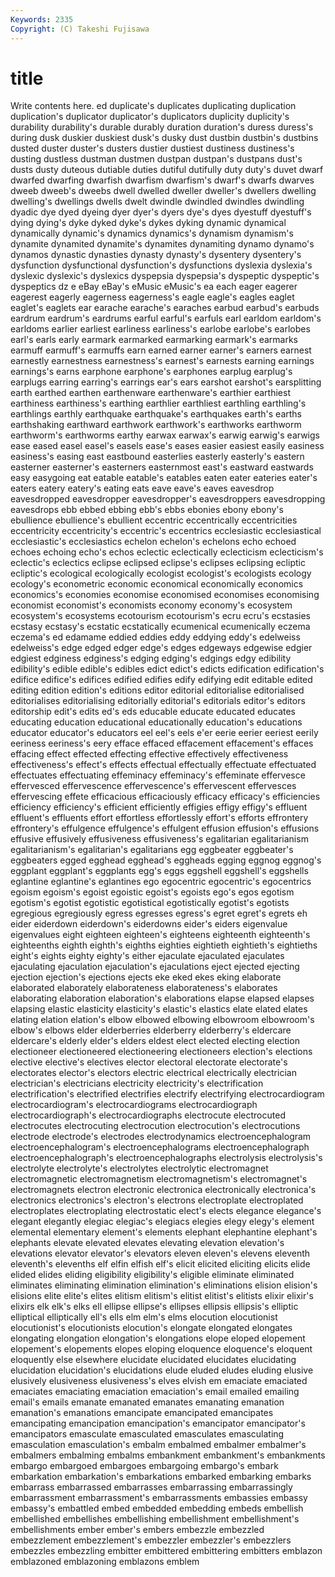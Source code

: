 ```yaml
---
Keywords: 2335 
Copyright: (C) Takeshi Fujisawa
---
```


# title

Write contents here.
ed duplicate's duplicates duplicating duplication duplication's duplicator duplicator's
duplicators duplicity duplicity's durability durability's durable durably duration duration's duress
duress's during dusk duskier duskiest dusk's dusky dust dustbin dustbin's
dustbins dusted duster duster's dusters dustier dustiest dustiness dustiness's dusting
dustless dustman dustmen dustpan dustpan's dustpans dust's dusts dusty duteous
dutiable duties dutiful dutifully duty duty's duvet dwarf dwarfed dwarfing
dwarfish dwarfism dwarfism's dwarf's dwarfs dwarves dweeb dweeb's dweebs dwell
dwelled dweller dweller's dwellers dwelling dwelling's dwellings dwells dwelt dwindle
dwindled dwindles dwindling dyadic dye dyed dyeing dyer dyer's dyers
dye's dyes dyestuff dyestuff's dying dying's dyke dyked dyke's dykes
dyking dynamic dynamical dynamically dynamic's dynamics dynamics's dynamism dynamism's dynamite
dynamited dynamite's dynamites dynamiting dynamo dynamo's dynamos dynastic dynasties dynasty
dynasty's dysentery dysentery's dysfunction dysfunctional dysfunction's dysfunctions dyslexia dyslexia's dyslexic
dyslexic's dyslexics dyspepsia dyspepsia's dyspeptic dyspeptic's dyspeptics dz e eBay
eBay's eMusic eMusic's ea each eager eagerer eagerest eagerly eagerness
eagerness's eagle eagle's eagles eaglet eaglet's eaglets ear earache earache's
earaches earbud earbud's earbuds eardrum eardrum's eardrums earful earful's earfuls
earl earldom earldom's earldoms earlier earliest earliness earliness's earlobe earlobe's
earlobes earl's earls early earmark earmarked earmarking earmark's earmarks earmuff
earmuff's earmuffs earn earned earner earner's earners earnest earnestly earnestness
earnestness's earnest's earnests earning earnings earnings's earns earphone earphone's earphones
earplug earplug's earplugs earring earring's earrings ear's ears earshot earshot's
earsplitting earth earthed earthen earthenware earthenware's earthier earthiest earthiness earthiness's
earthing earthlier earthliest earthling earthling's earthlings earthly earthquake earthquake's earthquakes
earth's earths earthshaking earthward earthwork earthwork's earthworks earthworm earthworm's earthworms
earthy earwax earwax's earwig earwig's earwigs ease eased easel easel's
easels ease's eases easier easiest easily easiness easiness's easing east
eastbound easterlies easterly easterly's eastern easterner easterner's easterners easternmost east's
eastward eastwards easy easygoing eat eatable eatable's eatables eaten eater
eateries eater's eaters eatery eatery's eating eats eave eave's eaves
eavesdrop eavesdropped eavesdropper eavesdropper's eavesdroppers eavesdropping eavesdrops ebb ebbed ebbing
ebb's ebbs ebonies ebony ebony's ebullience ebullience's ebullient eccentric eccentrically
eccentricities eccentricity eccentricity's eccentric's eccentrics ecclesiastic ecclesiastical ecclesiastic's ecclesiastics echelon
echelon's echelons echo echoed echoes echoing echo's echos eclectic eclectically
eclecticism eclecticism's eclectic's eclectics eclipse eclipsed eclipse's eclipses eclipsing ecliptic
ecliptic's ecological ecologically ecologist ecologist's ecologists ecology ecology's econometric economic
economical economically economics economics's economies economise economised economises economising economist
economist's economists economy economy's ecosystem ecosystem's ecosystems ecotourism ecotourism's ecru
ecru's ecstasies ecstasy ecstasy's ecstatic ecstatically ecumenical ecumenically eczema eczema's
ed edamame eddied eddies eddy eddying eddy's edelweiss edelweiss's edge
edged edger edge's edges edgeways edgewise edgier edgiest edginess edginess's
edging edging's edgings edgy edibility edibility's edible edible's edibles edict
edict's edicts edification edification's edifice edifice's edifices edified edifies edify
edifying edit editable edited editing edition edition's editions editor editorial
editorialise editorialised editorialises editorialising editorially editorial's editorials editor's editors editorship
edit's edits ed's eds educable educate educated educates educating education
educational educationally education's educations educator educator's educators eel eel's eels
e'er eerie eerier eeriest eerily eeriness eeriness's eery efface effaced
effacement effacement's effaces effacing effect effected effecting effective effectively effectiveness
effectiveness's effect's effects effectual effectually effectuate effectuated effectuates effectuating effeminacy
effeminacy's effeminate effervesce effervesced effervescence effervescence's effervescent effervesces effervescing effete
efficacious efficaciously efficacy efficacy's efficiencies efficiency efficiency's efficient efficiently effigies
effigy effigy's effluent effluent's effluents effort effortless effortlessly effort's efforts
effrontery effrontery's effulgence effulgence's effulgent effusion effusion's effusions effusive effusively
effusiveness effusiveness's egalitarian egalitarianism egalitarianism's egalitarian's egalitarians egg eggbeater eggbeater's
eggbeaters egged egghead egghead's eggheads egging eggnog eggnog's eggplant eggplant's
eggplants egg's eggs eggshell eggshell's eggshells eglantine eglantine's eglantines ego
egocentric egocentric's egocentrics egoism egoism's egoist egoistic egoist's egoists ego's
egos egotism egotism's egotist egotistic egotistical egotistically egotist's egotists egregious
egregiously egress egresses egress's egret egret's egrets eh eider eiderdown
eiderdown's eiderdowns eider's eiders eigenvalue eigenvalues eight eighteen eighteen's eighteens
eighteenth eighteenth's eighteenths eighth eighth's eighths eighties eightieth eightieth's eightieths
eight's eights eighty eighty's either ejaculate ejaculated ejaculates ejaculating ejaculation
ejaculation's ejaculations eject ejected ejecting ejection ejection's ejections ejects eke
eked ekes eking elaborate elaborated elaborately elaborateness elaborateness's elaborates elaborating
elaboration elaboration's elaborations elapse elapsed elapses elapsing elastic elasticity elasticity's
elastic's elastics elate elated elates elating elation elation's elbow elbowed
elbowing elbowroom elbowroom's elbow's elbows elder elderberries elderberry elderberry's eldercare
eldercare's elderly elder's elders eldest elect elected electing election electioneer
electioneered electioneering electioneers election's elections elective elective's electives elector electoral
electorate electorate's electorates elector's electors electric electrical electrically electrician electrician's
electricians electricity electricity's electrification electrification's electrified electrifies electrify electrifying electrocardiogram
electrocardiogram's electrocardiograms electrocardiograph electrocardiograph's electrocardiographs electrocute electrocuted electrocutes electrocuting electrocution
electrocution's electrocutions electrode electrode's electrodes electrodynamics electroencephalogram electroencephalogram's electroencephalograms electroencephalograph
electroencephalograph's electroencephalographs electrolysis electrolysis's electrolyte electrolyte's electrolytes electrolytic electromagnet electromagnetic
electromagnetism electromagnetism's electromagnet's electromagnets electron electronic electronica electronically electronica's electronics
electronics's electron's electrons electroplate electroplated electroplates electroplating electrostatic elect's elects
elegance elegance's elegant elegantly elegiac elegiac's elegiacs elegies elegy elegy's
element elemental elementary element's elements elephant elephantine elephant's elephants elevate
elevated elevates elevating elevation elevation's elevations elevator elevator's elevators eleven
eleven's elevens eleventh eleventh's elevenths elf elfin elfish elf's elicit
elicited eliciting elicits elide elided elides eliding eligibility eligibility's eligible
eliminate eliminated eliminates eliminating elimination elimination's eliminations elision elision's elisions
elite elite's elites elitism elitism's elitist elitist's elitists elixir elixir's
elixirs elk elk's elks ell ellipse ellipse's ellipses ellipsis ellipsis's
elliptic elliptical elliptically ell's ells elm elm's elms elocution elocutionist
elocutionist's elocutionists elocution's elongate elongated elongates elongating elongation elongation's elongations
elope eloped elopement elopement's elopements elopes eloping eloquence eloquence's eloquent
eloquently else elsewhere elucidate elucidated elucidates elucidating elucidation elucidation's elucidations
elude eluded eludes eluding elusive elusively elusiveness elusiveness's elves elvish
em emaciate emaciated emaciates emaciating emaciation emaciation's email emailed emailing
email's emails emanate emanated emanates emanating emanation emanation's emanations emancipate
emancipated emancipates emancipating emancipation emancipation's emancipator emancipator's emancipators emasculate emasculated
emasculates emasculating emasculation emasculation's embalm embalmed embalmer embalmer's embalmers embalming
embalms embankment embankment's embankments embargo embargoed embargoes embargoing embargo's embark
embarkation embarkation's embarkations embarked embarking embarks embarrass embarrassed embarrasses embarrassing
embarrassingly embarrassment embarrassment's embarrassments embassies embassy embassy's embattled embed embedded
embedding embeds embellish embellished embellishes embellishing embellishment embellishment's embellishments ember
ember's embers embezzle embezzled embezzlement embezzlement's embezzler embezzler's embezzlers embezzles
embezzling embitter embittered embittering embitters emblazon emblazoned emblazoning emblazons emblem
